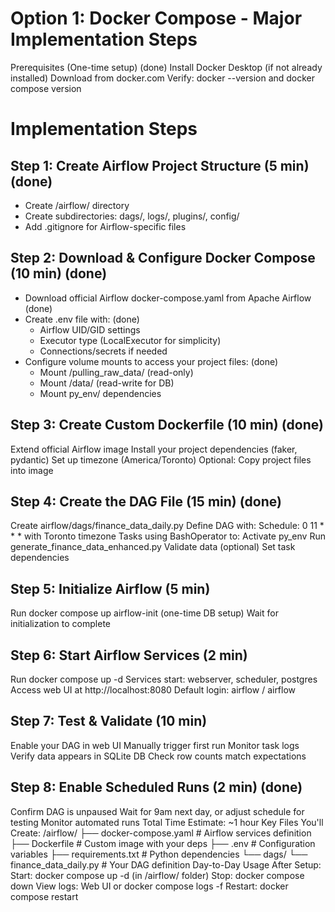 # Option 1: Docker Compose - Major Implementation Steps
Prerequisites (One-time setup) (done)
Install Docker Desktop (if not already installed)
Download from docker.com
Verify: docker --version and docker compose version

# Implementation Steps
## Step 1: Create Airflow Project Structure (5 min) (done)
* Create /airflow/ directory
* Create subdirectories: dags/, logs/, plugins/, config/
* Add .gitignore for Airflow-specific files

## Step 2: Download & Configure Docker Compose (10 min) (done)
* Download official Airflow docker-compose.yaml from Apache Airflow (done)
* Create .env file with: (done)
    * Airflow UID/GID settings
    * Executor type (LocalExecutor for simplicity)
    * Connections/secrets if needed
* Configure volume mounts to access your project files: (done)
    * Mount /pulling_raw_data/ (read-only)
    * Mount /data/ (read-write for DB)
    * Mount py_env/ dependencies

## Step 3: Create Custom Dockerfile (10 min) (done)
Extend official Airflow image
Install your project dependencies (faker, pydantic)
Set up timezone (America/Toronto)
Optional: Copy project files into image

## Step 4: Create the DAG File (15 min) (done)
Create airflow/dags/finance_data_daily.py
Define DAG with:
Schedule: 0 11 * * * with Toronto timezone
Tasks using BashOperator to:
Activate py_env
Run generate_finance_data_enhanced.py
Validate data (optional)
Set task dependencies

## Step 5: Initialize Airflow (5 min)
Run docker compose up airflow-init (one-time DB setup)
Wait for initialization to complete

## Step 6: Start Airflow Services (2 min)
Run docker compose up -d
Services start: webserver, scheduler, postgres
Access web UI at http://localhost:8080
Default login: airflow / airflow

## Step 7: Test & Validate (10 min)
Enable your DAG in web UI
Manually trigger first run
Monitor task logs
Verify data appears in SQLite DB
Check row counts match expectations

## Step 8: Enable Scheduled Runs (2 min) (done)
Confirm DAG is unpaused
Wait for 9am next day, or adjust schedule for testing
Monitor automated runs
Total Time Estimate: ~1 hour
Key Files You'll Create:
/airflow/
├── docker-compose.yaml       # Airflow services definition
├── Dockerfile               # Custom image with your deps
├── .env                     # Configuration variables
├── requirements.txt         # Python dependencies
└── dags/
    └── finance_data_daily.py  # Your DAG definition
Day-to-Day Usage After Setup:
Start: docker compose up -d (in /airflow/ folder)
Stop: docker compose down
View logs: Web UI or docker compose logs -f
Restart: docker compose restart